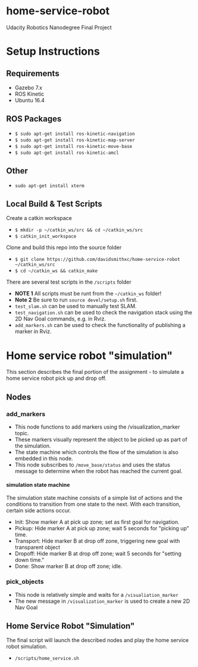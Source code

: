 # home-service-robot
Udacity Robotics Nanodegree Final Project

# Setup Instructions
## Requirements
- Gazebo 7.x
- ROS Kinetic
- Ubuntu 16.4

## ROS Packages
- `$ sudo apt-get install ros-kinetic-navigation`
- `$ sudo apt-get install ros-kinetic-map-server`
- `$ sudo apt-get install ros-kinetic-move-base`
- `$ sudo apt-get install ros-kinetic-amcl`

## Other
- `sudo apt-get install xterm`

## Local Build & Test Scripts
Create a catkin workspace
- `$ mkdir -p ~/catkin_ws/src && cd ~/catkin_ws/src`
- `$ catkin_init_workspace`

Clone and build this repo into the source folder
- `$ git clone https://github.com/davidsmithxc/home-service-robot ~/catkin_ws/src`
- `$ cd ~/catkin_ws && catkin_make`

There are several test scripts in the `/scripts` folder
- **NOTE 1** All scripts must be runt from the `~/catkin_ws` folder!
- **Note 2** Be sure to run `source devel/setup.sh` first.
- `test_slam.sh` can be used to manually test SLAM.
- `test_navigation.sh` can be used to check the navigation stack using the 2D Nav Goal commands, e.g. in Rviz.
- `add_markers.sh` can be used to check the functionality of publishing a marker in Rviz.

# Home service robot "simulation"
This section describes the final portion of the assignment - to simulate a home service robot pick up and drop off.

## Nodes
### add_markers
- This node functions to add markers using the /visualization_marker topic.
- These markers visually represent the object to be picked up as part of the simulation.
- The state machine which controls the flow of the simulation is also embedded in this node.
- This node subscribes to `/move_base/status` and uses the status message to determine when the robot has reached the current goal.

#### simulation state machine
The simulation state machine consists of a simple list of actions and the conditions to transition from one state to the next. With each transition, certain side actions occur.

- Init: Show marker A at pick up zone; set as first goal for navigation.
- Pickup: Hide marker A at pick up zone; wait 5 seconds for "picking up" time.
- Transport: Hide marker B at drop off zone, triggering new goal with transparent object
- Dropoff: Hide marker B at drop off zone; wait 5 seconds for "setting down time."
- Done: Show marker B at drop off zone; idle.

### pick_objects
- This node is relatively simple and waits for a `/visualiation_marker`
- The new message in `/visualization_marker` is used to create a new 2D Nav Goal

## Home Service Robot "Simulation"
The final script will launch the described nodes and play the home service robot simulation.
- `/scripts/home_service.sh`

